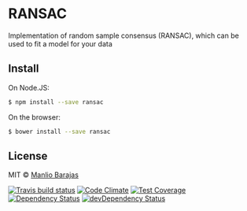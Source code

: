 # RANSAC

Implementation of random sample consensus (RANSAC), which can be used to fit a model for your data

## Install

On Node.JS:

```sh
$ npm install --save ransac
```

On the browser:

```sh
$ bower install --save ransac
```


## License

MIT © [Manlio Barajas](https://www.linkedin.com/in/manlito)

[![Travis build status](http://img.shields.io/travis/manlito/ransac.svg?style=flat)](https://travis-ci.org/manlito/ransac)
[![Code Climate](https://codeclimate.com/github/manlito/ransac/badges/gpa.svg)](https://codeclimate.com/github/manlito/ransac)
[![Test Coverage](https://codeclimate.com/github/manlito/ransac/badges/coverage.svg)](https://codeclimate.com/github/manlito/ransac)
[![Dependency Status](https://david-dm.org/manlito/ransac.svg)](https://david-dm.org/manlito/ransac)
[![devDependency Status](https://david-dm.org/manlito/ransac/dev-status.svg)](https://david-dm.org/manlito/ransac#info=devDependencies)
